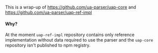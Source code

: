 This is a wrap-up of https://github.com/ua-parser/uap-core and https://github.com/ua-parser/uap-ref-impl

#### Why?
At the moment `uap-ref-impl` repository contains only reference implementation without data required to use the parser and the `uap-core` repository isn't published to npm registry.
